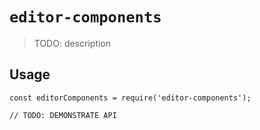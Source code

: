 # `editor-components`

> TODO: description

## Usage

```
const editorComponents = require('editor-components');

// TODO: DEMONSTRATE API
```

